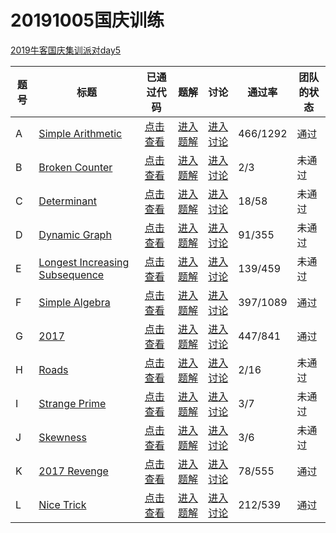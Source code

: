 # 20191005国庆训练
[2019牛客国庆集训派对day5](https://ac.nowcoder.com/acm/contest/1110#question)

| 题号 | 标题 | 已通过代码 | 题解 | 讨论 | 通过率 | 团队的状态 |
| --- | --- | --- | --- | --- | --- | --- |
| A | [Simple Arithmetic](https://ac.nowcoder.com/acm/contest/1110/A) | [点击查看](https://ac.nowcoder.com/acm/contest/1110#submit/%7B%22problemIdFilter%22%3A52845%2C%22statusTypeFilter%22%3A5%7D) | [进入题解](https://ac.nowcoder.com/acm/problem/blogs/52845) | [进入讨论](https://ac.nowcoder.com/discuss/tag/109266?type=101&appendTagId=109214) | 466/1292 | 通过 |
| B | [Broken Counter](https://ac.nowcoder.com/acm/contest/1110/B) | [点击查看](https://ac.nowcoder.com/acm/contest/1110#submit/%7B%22problemIdFilter%22%3A52846%2C%22statusTypeFilter%22%3A5%7D) | [进入题解](https://ac.nowcoder.com/acm/problem/blogs/52846) | [进入讨论](https://ac.nowcoder.com/discuss/tag/109267?type=101&appendTagId=109214) | 2/3 | 未通过 |
| C | [Determinant](https://ac.nowcoder.com/acm/contest/1110/C) | [点击查看](https://ac.nowcoder.com/acm/contest/1110#submit/%7B%22problemIdFilter%22%3A52847%2C%22statusTypeFilter%22%3A5%7D) | [进入题解](https://ac.nowcoder.com/acm/problem/blogs/52847) | [进入讨论](https://ac.nowcoder.com/discuss/tag/109268?type=101&appendTagId=109214) | 18/58 | 未通过 |
| D | [Dynamic Graph](https://ac.nowcoder.com/acm/contest/1110/D) | [点击查看](https://ac.nowcoder.com/acm/contest/1110#submit/%7B%22problemIdFilter%22%3A52848%2C%22statusTypeFilter%22%3A5%7D) | [进入题解](https://ac.nowcoder.com/acm/problem/blogs/52848) | [进入讨论](https://ac.nowcoder.com/discuss/tag/109269?type=101&appendTagId=109214) | 91/355 | 未通过 |
| E | [Longest Increasing Subsequence](https://ac.nowcoder.com/acm/contest/1110/E) | [点击查看](https://ac.nowcoder.com/acm/contest/1110#submit/%7B%22problemIdFilter%22%3A52849%2C%22statusTypeFilter%22%3A5%7D) | [进入题解](https://ac.nowcoder.com/acm/problem/blogs/52849) | [进入讨论](https://ac.nowcoder.com/discuss/tag/109270?type=101&appendTagId=109214) | 139/459 | 未通过 |
| F | [Simple Algebra](https://ac.nowcoder.com/acm/contest/1110/F) | [点击查看](https://ac.nowcoder.com/acm/contest/1110#submit/%7B%22problemIdFilter%22%3A52850%2C%22statusTypeFilter%22%3A5%7D) | [进入题解](https://ac.nowcoder.com/acm/problem/blogs/52850) | [进入讨论](https://ac.nowcoder.com/discuss/tag/109271?type=101&appendTagId=109214) | 397/1089 | 通过 |
| G | [2017](https://ac.nowcoder.com/acm/contest/1110/G) | [点击查看](https://ac.nowcoder.com/acm/contest/1110#submit/%7B%22problemIdFilter%22%3A52851%2C%22statusTypeFilter%22%3A5%7D) | [进入题解](https://ac.nowcoder.com/acm/problem/blogs/52851) | [进入讨论](https://ac.nowcoder.com/discuss/tag/109272?type=101&appendTagId=109214) | 447/841 | 通过 |
| H | [Roads](https://ac.nowcoder.com/acm/contest/1110/H) | [点击查看](https://ac.nowcoder.com/acm/contest/1110#submit/%7B%22problemIdFilter%22%3A52852%2C%22statusTypeFilter%22%3A5%7D) | [进入题解](https://ac.nowcoder.com/acm/problem/blogs/52852) | [进入讨论](https://ac.nowcoder.com/discuss/tag/109273?type=101&appendTagId=109214) | 2/16 | 未通过 |
| I | [Strange Prime](https://ac.nowcoder.com/acm/contest/1110/I) | [点击查看](https://ac.nowcoder.com/acm/contest/1110#submit/%7B%22problemIdFilter%22%3A52853%2C%22statusTypeFilter%22%3A5%7D) | [进入题解](https://ac.nowcoder.com/acm/problem/blogs/52853) | [进入讨论](https://ac.nowcoder.com/discuss/tag/109274?type=101&appendTagId=109214) | 3/7 | 未通过 |
| J | [Skewness](https://ac.nowcoder.com/acm/contest/1110/J) | [点击查看](https://ac.nowcoder.com/acm/contest/1110#submit/%7B%22problemIdFilter%22%3A52854%2C%22statusTypeFilter%22%3A5%7D) | [进入题解](https://ac.nowcoder.com/acm/problem/blogs/52854) | [进入讨论](https://ac.nowcoder.com/discuss/tag/109275?type=101&appendTagId=109214) | 3/6 | 未通过 |
| K | [2017 Revenge](https://ac.nowcoder.com/acm/contest/1110/K) | [点击查看](https://ac.nowcoder.com/acm/contest/1110#submit/%7B%22problemIdFilter%22%3A52855%2C%22statusTypeFilter%22%3A5%7D) | [进入题解](https://ac.nowcoder.com/acm/problem/blogs/52855) | [进入讨论](https://ac.nowcoder.com/discuss/tag/109276?type=101&appendTagId=109214) | 78/555 | 通过 |
| L | [Nice Trick](https://ac.nowcoder.com/acm/contest/1110/L) | [点击查看](https://ac.nowcoder.com/acm/contest/1110#submit/%7B%22problemIdFilter%22%3A52856%2C%22statusTypeFilter%22%3A5%7D) | [进入题解](https://ac.nowcoder.com/acm/problem/blogs/52856) | [进入讨论](https://ac.nowcoder.com/discuss/tag/109277?type=101&appendTagId=109214) | 212/539 | 通过 |